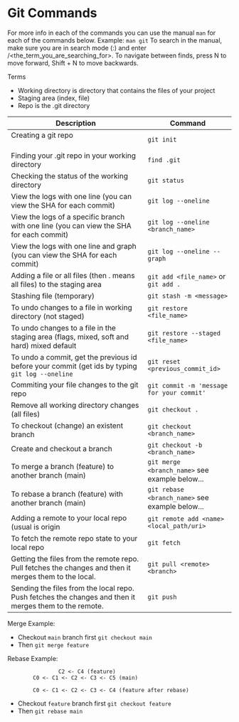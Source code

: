 # Git Commands

For more info in each of the commands you can use the manual ```man```  for each of the commands below.
Example: ```man git```
To search in the manual, make sure you are in search mode (:) and enter /<the_term_you_are_searching_for>.  To navigate between finds, press N to move forward, Shift + N to move backwards.

Terms
- Working directory is directory that contains the files of your project
- Staging area (index, file)
- Repo is the .git directory

| Description                                                                                                  | Command                                                                   |
| ------------------------------------------------------------------------------------------------------------ | ------------------------------------------------------------------------- |
| Creating a git repo                                                                                          | ```git init```                                                            |
| Finding your .git repo in your working directory                                                             | ```find .git```                                                           |
| Checking the status of the working directory                                                                 | ```git status```                                                          |
| View the logs with one line (you can view the SHA for each commit)                                           | ```git log --oneline```                                                   |
| View the logs of a specific branch with one line (you can view the SHA for each commit)                      | ```git log --oneline <branch_name>```                                     |
| View the logs with one line and graph (you can view the SHA for each commit)                                 | ```git log --oneline --graph```                                           |
| Adding a file or all files (then . means all files) to the staging area                                      | ```git add <file_name>``` or ```git add .```                              |
| Stashing file (temporary)                                                                                    | ```git stash -m <message>```                                              |
| To undo changes to a file in working directory (not staged)                                                  | ```git restore <file_name>```                                             |
| To undo changes to a file in the staging area (flags, mixed, soft and hard) mixed default                    | ```git restore --staged <file_name>```                                    |
| To undo a commit, get the previous id before your commit (get ids by typing `git log --oneline`              | ```git reset <previous_commit_id>```                                      |
| Commiting your file changes to the git repo                                                                  | ```git commit -m 'message for your commit'```                             |
| Remove all working directory changes (all files)                                                             | ```git checkout .```                                                      |
| To checkout (change) an existent branch                                                                      | ```git checkout <branch_name>```                                          |
| Create and checkout a branch                                                                                 | ```git checkout -b <branch_name>```                                       |
| To merge a branch (feature) to another branch (main)                                                         | ```git merge <branch_name>```  see example below...                       |
| To rebase a branch (feature) with another branch (main)                                                      | ```git rebase <branch_name>``` see example below...                       |
| Adding a remote to your local repo (usual <name> is origin                                                   | ```git remote add <name> <local_path/uri>```                              |
| To fetch the remote repo state to your local repo                                                            | ```git fetch```                                                           |
| Getting the files from the remote repo. Pull fetches the changes and then it merges them to the local.       | ```git pull <remote> <branch>```                                          |
| Sending the files from the local repo. Push fetches the changes and then it merges them to the remote.       | ```git push```                                                            |

Merge Example:
 + Checkout `main` branch first ```git checkout main``` 
 + Then ```git merge feature```

   
Rebase Example:

                    C2 <- C4 (feature)
            C0 <- C1 <- C2 <- C3 <- C5 (main)

            C0 <- C1 <- C2 <- C3 <- C4 (feature after rebase)

  + Checkout `feature` branch first ```git checkout feature```
  + Then ```git rebase main```





